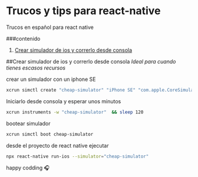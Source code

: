 # Trucos y tips para react-native
Trucos en español para react native

###contenido
1. [Crear simulador de ios y correrlo desde consola](#Crear-simulador-de-ios-y-correrlo-desde-consola)

##Crear simulador de ios y correrlo desde consola
*Ideal para cuando tienes escasos recursos*

crear un simulador con un iphone SE
```bash
xcrun simctl create "cheap-simulator" "iPhone SE" "com.apple.CoreSimulator.SimRuntime.iOS-13-3"
```
Iniciarlo desde consola y esperar unos minutos

```bash
xcrun instruments -w "cheap-simulator"  && sleep 120
```

bootear simulador
```bash
xcrun simctl boot cheap-simulator
```

desde el proyecto de react native ejecutar
```bash
npx react-native run-ios --simulator="cheap-simulator"
```

happy codding :headphones:
